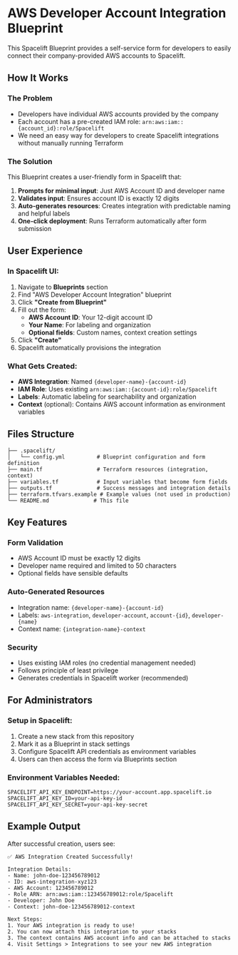 # AWS Developer Account Integration Blueprint

This Spacelift Blueprint provides a self-service form for developers to easily connect their company-provided AWS accounts to Spacelift.

## How It Works

### The Problem
- Developers have individual AWS accounts provided by the company
- Each account has a pre-created IAM role: `arn:aws:iam::{account_id}:role/Spacelift`
- We need an easy way for developers to create Spacelift integrations without manually running Terraform

### The Solution
This Blueprint creates a user-friendly form in Spacelift that:
1. **Prompts for minimal input**: Just AWS Account ID and developer name
2. **Validates input**: Ensures account ID is exactly 12 digits
3. **Auto-generates resources**: Creates integration with predictable naming and helpful labels
4. **One-click deployment**: Runs Terraform automatically after form submission

## User Experience

### In Spacelift UI:
1. Navigate to **Blueprints** section
2. Find "AWS Developer Account Integration" blueprint
3. Click **"Create from Blueprint"**
4. Fill out the form:
   - **AWS Account ID**: Your 12-digit account ID
   - **Your Name**: For labeling and organization
   - **Optional fields**: Custom names, context creation settings
5. Click **"Create"**
6. Spacelift automatically provisions the integration

### What Gets Created:
- **AWS Integration**: Named `{developer-name}-{account-id}`
- **IAM Role**: Uses existing `arn:aws:iam::{account-id}:role/Spacelift`
- **Labels**: Automatic labeling for searchability and organization
- **Context** (optional): Contains AWS account information as environment variables

## Files Structure

```
├── .spacelift/
│   └── config.yml          # Blueprint configuration and form definition
├── main.tf                 # Terraform resources (integration, context)
├── variables.tf            # Input variables that become form fields
├── outputs.tf              # Success messages and integration details
├── terraform.tfvars.example # Example values (not used in production)
└── README.md              # This file
```

## Key Features

### Form Validation
- AWS Account ID must be exactly 12 digits
- Developer name required and limited to 50 characters
- Optional fields have sensible defaults

### Auto-Generated Resources
- Integration name: `{developer-name}-{account-id}`
- Labels: `aws-integration`, `developer-account`, `account-{id}`, `developer-{name}`
- Context name: `{integration-name}-context`

### Security
- Uses existing IAM roles (no credential management needed)
- Follows principle of least privilege
- Generates credentials in Spacelift worker (recommended)

## For Administrators

### Setup in Spacelift:
1. Create a new stack from this repository
2. Mark it as a Blueprint in stack settings
3. Configure Spacelift API credentials as environment variables
4. Users can then access the form via Blueprints section

### Environment Variables Needed:
```
SPACELIFT_API_KEY_ENDPOINT=https://your-account.app.spacelift.io
SPACELIFT_API_KEY_ID=your-api-key-id
SPACELIFT_API_KEY_SECRET=your-api-key-secret
```

## Example Output

After successful creation, users see:
```
✅ AWS Integration Created Successfully!

Integration Details:
- Name: john-doe-123456789012
- ID: aws-integration-xyz123
- AWS Account: 123456789012
- Role ARN: arn:aws:iam::123456789012:role/Spacelift
- Developer: John Doe
- Context: john-doe-123456789012-context

Next Steps:
1. Your AWS integration is ready to use!
2. You can now attach this integration to your stacks
3. The context contains AWS account info and can be attached to stacks
4. Visit Settings > Integrations to see your new AWS integration
```